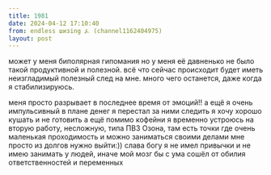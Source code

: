```yaml
---
title: 1981
date: 2024-04-12 17:10:40
from: endless шизing ⍼ (channel1162404975)
layout: post
---
```


может у меня биполярная гипомания но у меня её давненько не было такой продуктивной и полезной. всё что сейчас происходит будет иметь неизгладимый полезный след на мне. много чего останется, даже когда я стабилизируюсь.

меня просто разрывает в последнее время от эмоций!! а ещё я очень импульсивный в плане денег я перестал за ними следить я хочу хорошо кушать и не готовить
а ещё
помимо кофейни я временно устроюсь на вторую работу, несложную, типа ПВЗ Озона, там есть точки где очень маленькая проходимость и можно заниматься своими делами
мне просто из долгов нужно выйти:)) слава богу я не имел привычки и не имею занимать у людей, иначе мой мозг бы с ума сошёл от обилия ответственностей и переменных
